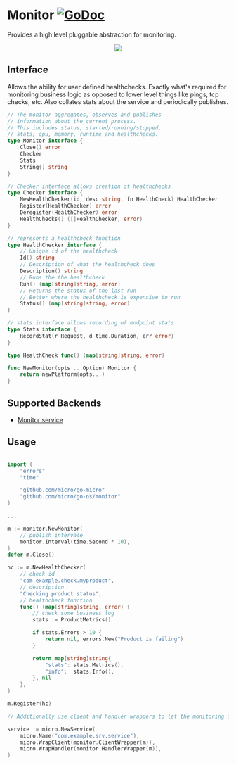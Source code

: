 # Monitor [![GoDoc](https://godoc.org/github.com/micro/go-os?status.svg)](https://godoc.org/github.com/micro/go-os/monitor)

Provides a high level pluggable abstraction for monitoring. 

<p align="center">
  <img src="https://github.com/micro/go-os/blob/master/doc/monitor.png" />
</p>

## Interface

Allows the ability for user defined healthchecks. Exactly what's required for monitoring 
business logic as opposed to lower level things like pings, tcp checks, etc. Also 
collates stats about the service and periodically publishes.

```go
// The monitor aggregates, observes and publishes
// information about the current process.
// This includes status; started/running/stopped,
// stats; cpu, memory, runtime and healthchecks.
type Monitor interface {
	Close() error
	Checker
	Stats
	String() string
}

// Checker interface allows creation of healthchecks
type Checker interface {
	NewHealthChecker(id, desc string, fn HealthCheck) HealthChecker
	Register(HealthChecker) error
	Deregister(HealthChecker) error
	HealthChecks() ([]HealthChecker, error)
}

// represents a healthcheck function
type HealthChecker interface {
	// Unique id of the healthcheck
	Id() string
	// Description of what the healthcheck does
	Description() string
	// Runs the the healthcheck
	Run() (map[string]string, error)
	// Returns the status of the last run
	// Better where the healthcheck is expensive to run
	Status() (map[string]string, error)
}

// stats interface allows recording of endpoint stats
type Stats interface {
	RecordStat(r Request, d time.Duration, err error)
}

type HealthCheck func() (map[string]string, error)

func NewMonitor(opts ...Option) Monitor {
	return newPlatform(opts...)
}
```

## Supported Backends

- [Monitor service](https://github.com/micro/monitor-srv)

## Usage

```go

import (
	"errors"
	"time"

	"github.com/micro/go-micro"
	"github.com/micro/go-os/monitor"
)

...

m := monitor.NewMonitor(
	// publish intervale
	monitor.Interval(time.Second * 10),
)
defer m.Close()

hc := m.NewHealthChecker(
	// check id
	"com.example.check.myproduct",
	// description
	"Checking product status",
	// healthcheck function
	func() (map[string]string, error) {
		// check some business log
		stats := ProductMetrics()

		if stats.Errors > 10 {
			return nil, errors.New("Product is failing")
		}

		return map[string]string{
			"stats": stats.Metrics(),
			"info":  stats.Info(),
		}, nil
	},
)

m.Register(hc)

// Additionally use client and handler wrappers to let the monitoring service keep track of endpoint stats.

service := micro.NewService(
	micro.Name("com.example.srv.service"),
	micro.WrapClient(monitor.ClientWrapper(m)),
	micro.WrapHandler(monitor.HandlerWrapper(m)),
)
```
